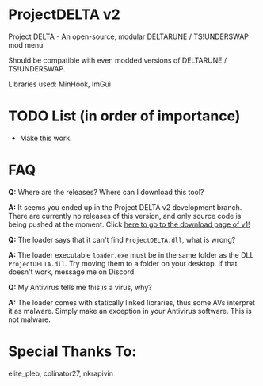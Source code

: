 # ProjectDELTA v2
Project DELTA - An open-source, modular DELTARUNE / TS!UNDERSWAP mod menu

Should be compatible with even modded versions of DELTARUNE / TS!UNDERSWAP.

Libraries used: MinHook, ImGui

# TODO List (in order of importance)
- Make this work.

# FAQ
**Q:** Where are the releases? Where can I download this tool?

**A:** It seems you ended up in the Project DELTA v2 development branch. There are currently no releases of this version, and only source code is being pushed at the moment. Click [here to go to the download page of v1!](https://github.com/Archie-osu/ProjectDELTA/releases/latest)

**Q:** The loader says that it can't find ``ProjectDELTA.dll``, what is wrong?

**A:** The loader executable ``loader.exe`` must be in the same folder as the DLL ``ProjectDELTA.dll``. Try moving them to a folder on your desktop. If that doesn't work, message me on Discord.

**Q:** My Antivirus tells me this is a virus, why?

**A:** The loader comes with statically linked libraries, thus some AVs interpret it as malware. Simply make an exception in your Antivirus software. This is not malware.

# Special Thanks To:
elite_pleb, colinator27, nkrapivin
